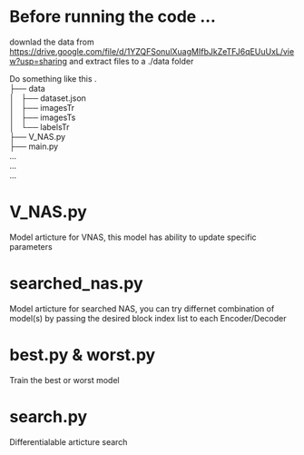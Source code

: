 # Before running the code ...
downlad the data from https://drive.google.com/file/d/1YZQFSonulXuagMIfbJkZeTFJ6qEUuUxL/view?usp=sharing and extract files to a ./data folder

Do something like this
.  
├── data  
│   ├── dataset.json  
│   ├── imagesTr  
│   ├── imagesTs  
│   └── labelsTr  
├── V_NAS.py  
├── main.py  
...  
...  
...  

# V_NAS.py

Model articture for VNAS, this model has ability to update specific parameters

# searched_nas.py

Model articture for searched NAS, you can try differnet combination of model(s) by passing the desired block index list to each Encoder/Decoder


# best.py & worst.py

Train the best or worst model

# search.py 

Differentialable articture search